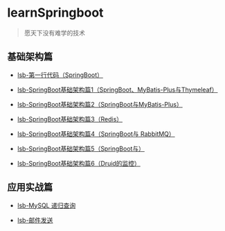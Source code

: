 # learnSpringboot
> 愿天下没有难学的技术

## 基础架构篇 

- [lsb-第一行代码（SpringBoot）](/lsb-helloworld)

- [lsb-SpringBoot基础架构篇1（SpringBoot、MyBatis-Plus与Thymeleaf）](/lsb-crub)

- [lsb-SpringBoot基础架构篇2（SpringBoot与MyBatis-Plus）](/lsb-crub-plus)

- [lsb-SpringBoot基础架构篇3（Redis）](/lsb-redistest)

- [lsb-SpringBoot基础架构篇4（SpringBoot与 RabbitMQ）](/lsb-mq)

- [lsb-SpringBoot基础架构篇5（SpringBoot与）]()

- [lsb-SpringBoot基础架构篇6（Druid的监控）](/lsb-druid)


## 应用实战篇


- [lsb-MySQL 递归查询](/lsb-digui)

- [lsb-邮件发送](/lsb-email)


